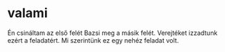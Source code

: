 # valami
Én csináltam az első felét Bazsi meg a másik felét.
Verejtéket izzadtunk ezért a feladatért.
Mi szerintünk ez egy nehéz feladat volt.

